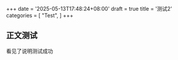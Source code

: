 +++
date = '2025-05-13T17:48:24+08:00'
draft = true
title = '测试2'
categories = [
    "Test",
]
+++
## 正文测试
看见了说明测试成功
